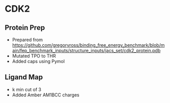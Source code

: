 # CDK2


## Protein Prep
* Prepared from https://github.com/gregoryross/binding_free_energy_benchmark/blob/main/fep_benchmark_inputs/structure_inputs/jacs_set/cdk2_protein.pdb
* Mutated TPO to THR
* Added caps using Pymol

## Ligand Map
* k min cut of 3
* Added Amber AM1BCC charges
